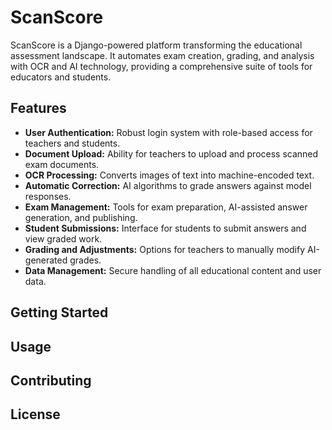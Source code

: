 # ScanScore
ScanScore is a Django-powered platform transforming the educational assessment landscape. It automates exam creation, grading, and analysis with OCR and AI technology, providing a comprehensive suite of tools for educators and students.

## Features

- **User Authentication:** Robust login system with role-based access for teachers and students.
- **Document Upload:** Ability for teachers to upload and process scanned exam documents.
- **OCR Processing:** Converts images of text into machine-encoded text.
- **Automatic Correction:** AI algorithms to grade answers against model responses.
- **Exam Management:** Tools for exam preparation, AI-assisted answer generation, and publishing.
- **Student Submissions:** Interface for students to submit answers and view graded work.
- **Grading and Adjustments:** Options for teachers to manually modify AI-generated grades.
- **Data Management:** Secure handling of all educational content and user data.

## Getting Started


## Usage


## Contributing


## License

